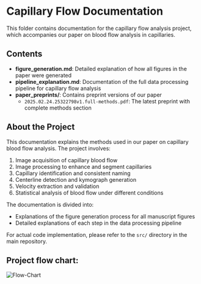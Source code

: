 # Capillary Flow Documentation

This folder contains documentation for the capillary flow analysis project, which accompanies our paper on blood flow analysis in capillaries.

## Contents

- **figure_generation.md**: Detailed explanation of how all figures in the paper were generated
- **pipeline_explanation.md**: Documentation of the full data processing pipeline for capillary flow analysis
- **paper_preprints/**: Contains preprint versions of our paper
  - `2025.02.24.25322798v1.full-methods.pdf`: The latest preprint with complete methods section

## About the Project

This documentation explains the methods used in our paper on capillary blood flow analysis. The project involves:

1. Image acquisition of capillary blood flow
2. Image processing to enhance and segment capillaries
3. Capillary identification and consistent naming
4. Centerline detection and kymograph generation
5. Velocity extraction and validation
6. Statistical analysis of blood flow under different conditions

The documentation is divided into:
- Explanations of the figure generation process for all manuscript figures
- Detailed explanations of each step in the data processing pipeline

For actual code implementation, please refer to the `src/` directory in the main repository.

## Project flow chart:
![Flow-Chart](diagrams/pdf/flowchart.png)
